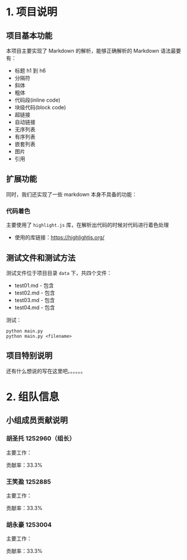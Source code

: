 # 1. 项目说明

## 项目基本功能

本项目主要实现了 Markdown 的解析，能够正确解析的 Markdown 语法最要有：

* 标题 h1 到 h6
* 分隔符
* 斜体
* 粗体
* 代码段(inline code)
* 块级代码(block code)
* 超链接
* 自动链接
* 无序列表
* 有序列表
* 嵌套列表
* 图片
* 引用

## 扩展功能

同时，我们还实现了一些 markdown 本身不具备的功能：

### 代码着色

主要使用了 `highlight.js` 库，在解析出代码的时候对代码进行着色处理

* 使用的库链接：<https://highlightjs.org/>

## 测试文件和测试方法

测试文件位于项目目录 `data` 下，共四个文件：

* test01.md - 包含
* test02.md - 包含
* test03.md - 包含
* test04.md - 包含

测试：
```
python main.py
python main.py <filename>
```

## 项目特别说明

还有什么想说的写在这里吧。。。。。。

# 2. 组队信息

## 小组成员贡献说明

### 胡圣托 1252960（组长）<h1994st>

主要工作：

贡献率：33.3%

### 王笑盈 1252885 <wangxiaoying>

主要工作：

贡献率：33.3%

### 胡永豪 1253004  <ForeverHYH>

主要工作：

贡献率：33.3%
